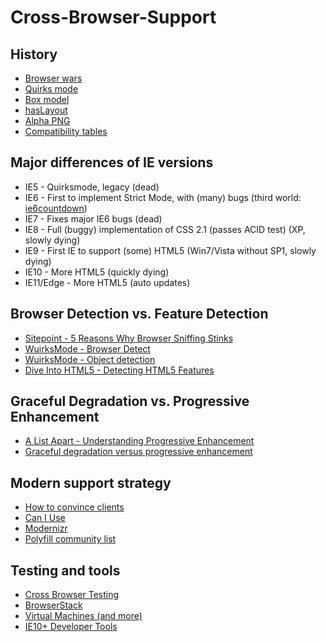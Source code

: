 Cross-Browser-Support
=======================

History
---------

- [Browser wars](http://meyerweb.com/eric/browsers/timeline-structured.html)
- [Quirks mode](http://www.quirksmode.org/css/quirksmode.html)
- [Box model](http://quirksmode.org/css/user-interface/boxsizing.html)
- [hasLayout](http://www.satzansatz.de/cssd/onhavinglayout.html)
- [Alpha PNG](http://www.howtocreate.co.uk/alpha.html)
- [Compatibility tables](http://www.quirksmode.org/compatibility.html)

Major differences of IE versions
-----------------------------------

- IE5 - Quirksmode, legacy (dead)
- IE6 - First to implement Strict Mode, with (many) bugs (third world: [ie6countdown](https://developer.microsoft.com/en-us/microsoft-edge/ie6countdown/))
- IE7 - Fixes major IE6 bugs (dead)
- IE8 - Full (buggy) implementation of CSS 2.1 (passes ACID test) (XP, slowly dying)
- IE9 - First IE to support (some) HTML5 (Win7/Vista without SP1, slowly dying)
- IE10 - More HTML5 (quickly dying)
- IE11/Edge - More HTML5 (auto updates)

Browser Detection vs. Feature Detection
----------------------------------------

- [Sitepoint - 5 Reasons Why Browser Sniffing Stinks](https://www.sitepoint.com/why-browser-sniffing-stinks/)
- [WuirksMode - Browser Detect](http://www.quirksmode.org/js/detect.html)
- [WuirksMode - Object detection](http://www.quirksmode.org/js/support.html)
- [Dive Into HTML5 - Detecting HTML5 Features](http://diveinto.html5doctor.com/detect.html)

Graceful Degradation vs. Progressive Enhancement
-------------------------------------------------

- [A List Apart - Understanding Progressive Enhancement](http://alistapart.com/article/understandingprogressiveenhancement)
- [Graceful degradation versus progressive enhancement](https://www.w3.org/wiki/Graceful_degredation_versus_progressive_enhancement)

Modern support strategy
------------------------

- [How to convince clients](http://www.paulirish.com/2011/tiered-adaptive-front-end-experiences)
- [Can I Use](http://caniuse.com/)
- [Modernizr](http://modernizr.com/docs)
- [Polyfill community list](https://github.com/Modernizr/Modernizr/wiki/HTML5-Cross-browser-Polyfills)

Testing and tools
------------------

- [Cross Browser Testing](http://crossbrowsertesting.com/)
- [BrowserStack](http://www.browserstack.com/)
- [Virtual Machines (and more)](https://www.modern.ie/en-us)
- [IE10+ Developer Tools](http://msdn.microsoft.com/library/ie/bg182326(v=vs.85))
